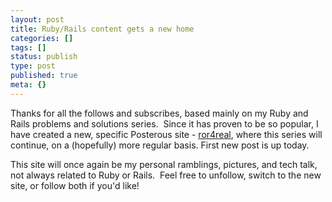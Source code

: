 ```yaml
---
layout: post
title: Ruby/Rails content gets a new home
categories: []
tags: []
status: publish
type: post
published: true
meta: {}
---
```


Thanks for all the follows and subscribes, based mainly on my Ruby and Rails problems and solutions series.  Since it has proven to be so popular, I have created a new, specific Posterous site - 
[ror4real](ror4real), where this series will continue, on a (hopefully) more regular basis. First new post is up today.

This site will once again be my personal ramblings, pictures, and tech talk, not always related to Ruby or Rails.  Feel free to unfollow, switch to the new site, or follow both if you'd like!

 
